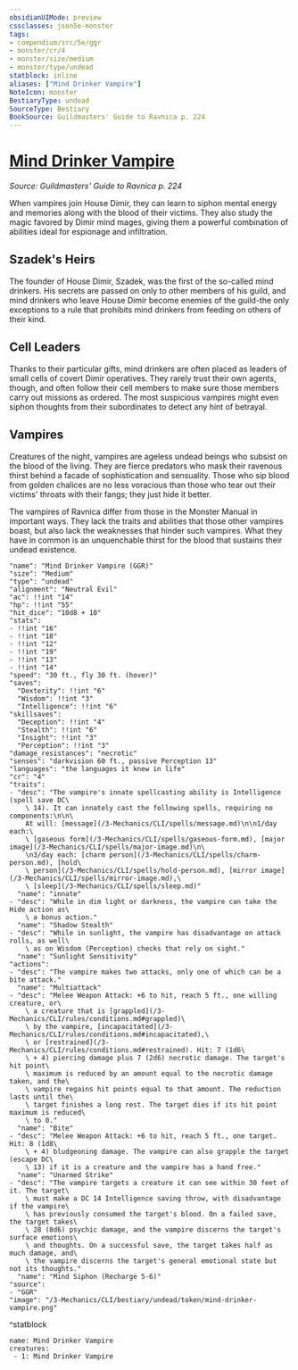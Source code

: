 ```yaml
---
obsidianUIMode: preview
cssclasses: json5e-monster
tags:
- compendium/src/5e/ggr
- monster/cr/4
- monster/size/medium
- monster/type/undead
statblock: inline
aliases: ["Mind Drinker Vampire"]
NoteIcon: monster
BestiaryType: undead
SourceType: Bestiary
BookSource: Guildmasters' Guide to Ravnica p. 224
---
```

# [Mind Drinker Vampire](3-Mechanics\CLI\bestiary\undead/mind-drinker-vampire-ggr.md)
*Source: Guildmasters' Guide to Ravnica p. 224*  

When vampires join House Dimir, they can learn to siphon mental energy and memories along with the blood of their victims. They also study the magic favored by Dimir mind mages, giving them a powerful combination of abilities ideal for espionage and infiltration.

## Szadek's Heirs

The founder of House Dimir, Szadek, was the first of the so-called mind drinkers. His secrets are passed on only to other members of his guild, and mind drinkers who leave House Dimir become enemies of the guild-the only exceptions to a rule that prohibits mind drinkers from feeding on others of their kind.

## Cell Leaders

Thanks to their particular gifts, mind drinkers are often placed as leaders of small cells of covert Dimir operatives. They rarely trust their own agents, though, and often follow their cell members to make sure those members carry out missions as ordered. The most suspicious vampires might even siphon thoughts from their subordinates to detect any hint of betrayal.

## Vampires

Creatures of the night, vampires are ageless undead beings who subsist on the blood of the living. They are fierce predators who mask their ravenous thirst behind a facade of sophistication and sensuality. Those who sip blood from golden chalices are no less voracious than those who tear out their victims' throats with their fangs; they just hide it better.

The vampires of Ravnica differ from those in the Monster Manual in important ways. They lack the traits and abilities that those other vampires boast, but also lack the weaknesses that hinder such vampires. What they have in common is an unquenchable thirst for the blood that sustains their undead existence.

```statblock
"name": "Mind Drinker Vampire (GGR)"
"size": "Medium"
"type": "undead"
"alignment": "Neutral Evil"
"ac": !!int "14"
"hp": !!int "55"
"hit_dice": "10d8 + 10"
"stats":
- !!int "16"
- !!int "18"
- !!int "12"
- !!int "19"
- !!int "13"
- !!int "14"
"speed": "30 ft., fly 30 ft. (hover)"
"saves":
  "Dexterity": !!int "6"
  "Wisdom": !!int "3"
  "Intelligence": !!int "6"
"skillsaves":
  "Deception": !!int "4"
  "Stealth": !!int "6"
  "Insight": !!int "3"
  "Perception": !!int "3"
"damage_resistances": "necrotic"
"senses": "darkvision 60 ft., passive Perception 13"
"languages": "the languages it knew in life"
"cr": "4"
"traits":
- "desc": "The vampire's innate spellcasting ability is Intelligence (spell save DC\
    \ 14). It can innately cast the following spells, requiring no components:\n\n\
    At will: [message](/3-Mechanics/CLI/spells/message.md)\n\n1/day each:\
    \ [gaseous form](/3-Mechanics/CLI/spells/gaseous-form.md), [major image](/3-Mechanics/CLI/spells/major-image.md)\n\
    \n3/day each: [charm person](/3-Mechanics/CLI/spells/charm-person.md), [hold\
    \ person](/3-Mechanics/CLI/spells/hold-person.md), [mirror image](/3-Mechanics/CLI/spells/mirror-image.md),\
    \ [sleep](/3-Mechanics/CLI/spells/sleep.md)"
  "name": "innate"
- "desc": "While in dim light or darkness, the vampire can take the Hide action as\
    \ a bonus action."
  "name": "Shadow Stealth"
- "desc": "While in sunlight, the vampire has disadvantage on attack rolls, as well\
    \ as on Wisdom (Perception) checks that rely on sight."
  "name": "Sunlight Sensitivity"
"actions":
- "desc": "The vampire makes two attacks, only one of which can be a bite attack."
  "name": "Multiattack"
- "desc": "Melee Weapon Attack: +6 to hit, reach 5 ft., one willing creature, or\
    \ a creature that is [grappled](/3-Mechanics/CLI/rules/conditions.md#grappled)\
    \ by the vampire, [incapacitated](/3-Mechanics/CLI/rules/conditions.md#incapacitated),\
    \ or [restrained](/3-Mechanics/CLI/rules/conditions.md#restrained). Hit: 7 (1d6\
    \ + 4) piercing damage plus 7 (2d6) necrotic damage. The target's hit point\
    \ maximum is reduced by an amount equal to the necrotic damage taken, and the\
    \ vampire regains hit points equal to that amount. The reduction lasts until the\
    \ target finishes a long rest. The target dies if its hit point maximum is reduced\
    \ to 0."
  "name": "Bite"
- "desc": "Melee Weapon Attack: +6 to hit, reach 5 ft., one target. Hit: 8 (1d8\
    \ + 4) bludgeoning damage. The vampire can also grapple the target (escape DC\
    \ 13) if it is a creature and the vampire has a hand free."
  "name": "Unarmed Strike"
- "desc": "The vampire targets a creature it can see within 30 feet of it. The target\
    \ must make a DC 14 Intelligence saving throw, with disadvantage if the vampire\
    \ has previously consumed the target's blood. On a failed save, the target takes\
    \ 28 (8d6) psychic damage, and the vampire discerns the target's surface emotions\
    \ and thoughts. On a successful save, the target takes half as much damage, and\
    \ the vampire discerns the target's general emotional state but not its thoughts."
  "name": "Mind Siphon (Recharge 5-6)"
"source":
- "GGR"
"image": "/3-Mechanics/CLI/bestiary/undead/token/mind-drinker-vampire.png"
```
^statblock

```encounter-table
name: Mind Drinker Vampire
creatures:
 - 1: Mind Drinker Vampire
```